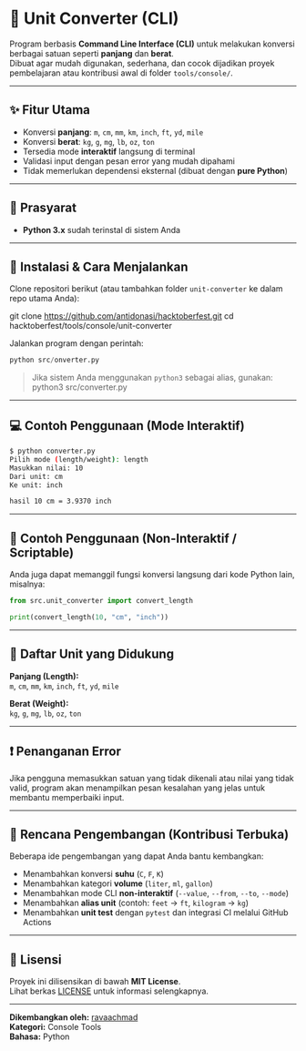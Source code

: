 # 🧮 Unit Converter (CLI)

Program berbasis **Command Line Interface (CLI)** untuk melakukan konversi berbagai satuan seperti **panjang** dan **berat**.  
Dibuat agar mudah digunakan, sederhana, dan cocok dijadikan proyek pembelajaran atau kontribusi awal di folder `tools/console/`.

---

## ✨ Fitur Utama
- Konversi **panjang**: `m`, `cm`, `mm`, `km`, `inch`, `ft`, `yd`, `mile`
- Konversi **berat**: `kg`, `g`, `mg`, `lb`, `oz`, `ton`
- Tersedia mode **interaktif** langsung di terminal
- Validasi input dengan pesan error yang mudah dipahami
- Tidak memerlukan dependensi eksternal (dibuat dengan **pure Python**)

---

## 🧾 Prasyarat
- **Python 3.x** sudah terinstal di sistem Anda

---

## 🚀 Instalasi & Cara Menjalankan

Clone repositori berikut (atau tambahkan folder `unit-converter` ke dalam repo utama Anda):

git clone https://github.com/antidonasi/hacktoberfest.git
cd hacktoberfest/tools/console/unit-converter

Jalankan program dengan perintah:
```py
python src/onverter.py
```
> Jika sistem Anda menggunakan `python3` sebagai alias, gunakan:
> python3 src/converter.py

---

## 💻 Contoh Penggunaan (Mode Interaktif)
```bash
$ python converter.py
Pilih mode (length/weight): length  
Masukkan nilai: 10  
Dari unit: cm  
Ke unit: inch  

hasil 10 cm = 3.9370 inch  
```
---

## 🔧 Contoh Penggunaan (Non-Interaktif / Scriptable)

Anda juga dapat memanggil fungsi konversi langsung dari kode Python lain, misalnya:
```py
from src.unit_converter import convert_length

print(convert_length(10, "cm", "inch"))
```
---

## 🧩 Daftar Unit yang Didukung

**Panjang (Length):**  
`m`, `cm`, `mm`, `km`, `inch`, `ft`, `yd`, `mile`  

**Berat (Weight):**  
`kg`, `g`, `mg`, `lb`, `oz`, `ton`

---

## ❗ Penanganan Error

Jika pengguna memasukkan satuan yang tidak dikenali atau nilai yang tidak valid, program akan menampilkan pesan kesalahan yang jelas untuk membantu memperbaiki input.

---

## 🧠 Rencana Pengembangan (Kontribusi Terbuka)

Beberapa ide pengembangan yang dapat Anda bantu kembangkan:
- Menambahkan konversi **suhu** (`C`, `F`, `K`)
- Menambahkan kategori **volume** (`liter`, `ml`, `gallon`)
- Menambahkan mode CLI **non-interaktif** (`--value`, `--from`, `--to`, `--mode`)
- Menambahkan **alias unit** (contoh: `feet` → `ft`, `kilogram` → `kg`)
- Menambahkan **unit test** dengan `pytest` dan integrasi CI melalui GitHub Actions

---

## 📄 Lisensi

Proyek ini dilisensikan di bawah **MIT License**.  
Lihat berkas [LICENSE](../../../LICENSE) untuk informasi selengkapnya.

---

**Dikembangkan oleh:** [ravaachmad](https://github.com/ravaachmad)  
**Kategori:** Console Tools  
**Bahasa:** Python
